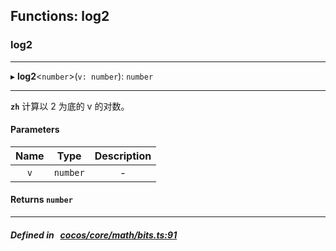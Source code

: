 ## Functions: log2

### log2


___
▸ **log2**<`number`\>(`v: number`): `number`
___


**`zh`** 计算以 2 为底的 v 的对数。




#### Parameters

| Name | Type | Description |
| :------: | :------: | :------: |
| `v` | `number` | - |

#### Returns `number` 
___


##### Defined in &nbsp;   [cocos/core/math/bits.ts:91](https://github.com/cocos-creator/engine/blob/c7bf6b8a9/cocos/core/math/bits.ts#L91)&nbsp;
